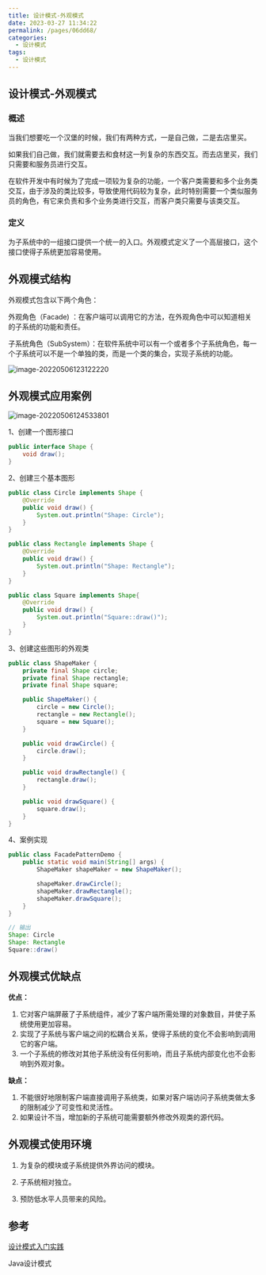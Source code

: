 ```yaml
---
title: 设计模式-外观模式
date: 2023-03-27 11:34:22
permalink: /pages/06dd68/
categories: 
  - 设计模式
tags: 
  - 设计模式
---
```

## 设计模式-外观模式

### 概述

当我们想要吃一个汉堡的时候，我们有两种方式，一是自己做，二是去店里买。

如果我们自己做，我们就需要去和食材这一列复杂的东西交互。而去店里买，我们只需要和服务员进行交互。

在软件开发中有时候为了完成一项较为复杂的功能，一个客户类需要和多个业务类交互，由于涉及的类比较多，导致使用代码较为复杂，此时特别需要一个类似服务员的角色，有它来负责和多个业务类进行交互，而客户类只需要与该类交互。

### 定义

为子系统中的一组接口提供一个统一的入口。外观模式定义了一个高层接口，这个接口使得子系统更加容易使用。

## 外观模式结构

外观模式包含以下两个角色：

外观角色（Facade) ：在客户端可以调用它的方法，在外观角色中可以知道相关的子系统的功能和责任。

子系统角色（SubSystem）：在软件系统中可以有一个或者多个子系统角色，每一个子系统可以不是一个单独的类，而是一个类的集合，实现子系统的功能。



![image-20220506123122220](https://blog-1300853183.cos.ap-chengdu.myqcloud.com/img/image-20220506123122220.png)

## 外观模式应用案例

![image-20220506124533801](https://blog-1300853183.cos.ap-chengdu.myqcloud.com/img/image-20220506124533801.png)

1、创建一个图形接口

```java
public interface Shape {
    void draw();
}
```

2、创建三个基本图形

```java
public class Circle implements Shape {
    @Override
    public void draw() {
        System.out.println("Shape: Circle");
    }
}

public class Rectangle implements Shape {
    @Override
    public void draw() {
        System.out.println("Shape: Rectangle");
    }
}

public class Square implements Shape{
    @Override
    public void draw() {
        System.out.println("Square::draw()");
    }
}
```

3、创建这些图形的外观类

```java
public class ShapeMaker {
    private final Shape circle;
    private final Shape rectangle;
    private final Shape square;

    public ShapeMaker() {
        circle = new Circle();
        rectangle = new Rectangle();
        square = new Square();
    }

    public void drawCircle() {
        circle.draw();
    }

    public void drawRectangle() {
        rectangle.draw();
    }

    public void drawSquare() {
        square.draw();
    }
}

```

4、案例实现

```java
public class FacadePatternDemo {
    public static void main(String[] args) {
        ShapeMaker shapeMaker = new ShapeMaker();

        shapeMaker.drawCircle();
        shapeMaker.drawRectangle();
        shapeMaker.drawSquare();
    }
}

// 输出
Shape: Circle
Shape: Rectangle
Square::draw()
```

## 外观模式优缺点

**优点：**

1. 它对客户端屏蔽了子系统组件，减少了客户端所需处理的对象数目，并使子系统使用更加容易。
2. 实现了子系统与客户端之间的松耦合关系，使得子系统的变化不会影响到调用它的客户端。
3. 一个子系统的修改对其他子系统没有任何影响，而且子系统内部变化也不会影响到外观对象。

**缺点：**

1. 不能很好地限制客户端直接调用子系统类，如果对客户端访问子系统类做太多的限制减少了可变性和灵活性。
2. 如果设计不当，增加新的子系统可能需要额外修改外观类的源代码。

## 外观模式使用环境

1. 为复杂的模块或子系统提供外界访问的模块。 

2. 子系统相对独立。 

3. 预防低水平人员带来的风险。

## 参考

[设计模式入门实践](https://www.cmsblogs.com/article/1407700152680058880)

Java设计模式
